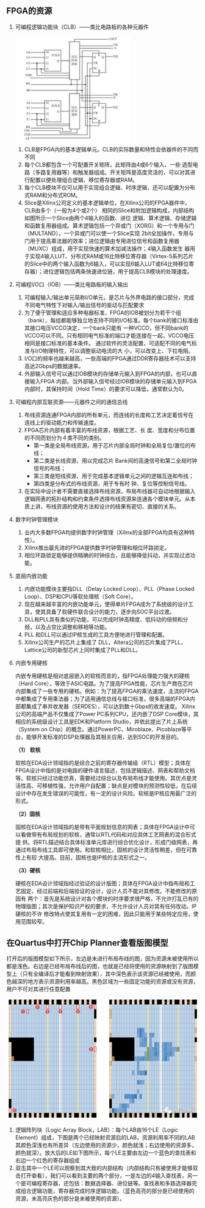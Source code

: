 ## FPGA的资源

1. 可编程逻辑功能块（CLB）——类比电路板的各种元器件

   <img src="fpga笔记.assets/典型四输入slice结构.png" style="zoom: 50%;" />

   1. CLB是FPGA内的基本逻辑单元。CLB的实际数量和特性会依器件的不同而不同
   2. 每个CLB都包含一个可配置开关矩阵，此矩阵由4或6个输入、一些 选型电路（多路复用器等）和触发器组成。开关矩阵是高度灵活的，可以对其进行配置以便处理组合逻辑、移位寄存器或RAM。
   3. 每个CLB模块不仅可以用于实现组合逻辑、时序逻辑，还可以配置为分布式RAM和分布式ROM。
   4. Slice是Xilinx公司定义的基本逻辑单位，在Xilinx公司的FPGA器件中，CLB由多个（一般为4个或2个） 相同的Slice和附加逻辑构成，内部结构如图所示一个Slice由两个4输入的函数、进位 逻辑、算术逻辑、存储逻辑和函数复用器组成。算术逻辑包括一个异或门（XORG）和一个专用与门（MULTAND），一个异或门可以使一个Slice实现 2bit全加操作，专用与门用于提高乘法器的效率；进位逻辑由专用进位信号和函数复用器（MUXC）组成，用于实现快速的算术加减法操作；4输入函数发生 器用于实现4输入LUT、分布式RAM或16比特移位寄存器（Virtex-5系列芯片的Slice中的两个输入函数为6输入，可以实现6输入LUT或64比特移位寄存器）；进位逻辑包括两条快速进位链，用于提高CLB模块的处理速度。

2. 可编程I/O口（IOB）——类比电路板的输入输出

   1. 可编程输入/输出单元简称I/O单元，是芯片与外界电路的接口部分，完成不同电气特性下对输入/输出信号的驱动与匹配要求
   2. 为了便于管理和适应多种电器标准，FPGA的IOB被划分为若干个组（bank），每组都能够独立地支持不同的I/O标准。每个bank的接口标准由其接口电压VCCO决定，一个bank只能有 一种VCCO，但不同bank的VCCO可以不同。只有相同电气标准的端口才能连接在一起，VCCO电压相同是接口标准的基本条件。 通过软件的灵活配置，可适配不同的电气标准与I/O物理特性，可以调整驱动电流的大 小，可以改变上、下拉电阻。
   3. I/O口的频率也越来越高，一些高端的FPGA通过DDR寄存器技术可以支持高达2Gbps的数据速率。
   4. 外部输入信号可以通过IOB模块的存储单元输入到FPGA的内部，也可以直接输入FPGA 内部。当外部输入信号经过IOB模块的存储单元输入到FPGA内部时，其保持时间（Hold Time）的要求可以降低，通常默认为0。 

3. 可编程内部互联资源——元器件之间的通信总线

   1. 布线资源连通FPGA内部的所有单元，而连线的长度和工艺决定着信号在连线上的驱动能力和传输速度。
   2. FPGA芯片内部有着丰富的布线资源，根据工艺、长 度、宽度和分布位置的不同而划分为４类不同的类别。
      - 第一类是全局布线资源，用于芯片内部全局时钟和全局复位/置位的布线；
      - 第二类是长线资源，用以完成芯片 Bank间的高速信号和第二全局时钟信号的布线；
      - 第三类是短线资源，用于完成基本逻辑单元之间的逻辑互连和布线；
      - 第四类是分布式的布线资源，用于专有时 钟、复位等控制信号线。 
   3. 在实际中设计者不需要直接选择布线资源，布局布线器可自动地根据输入逻辑网表的拓扑结构和约束条件选择布线资源来连通各个模块单元。从本质上讲，布线资源的使用方法和设计的结果有密切、直接的关系。  

4. 数字时钟管理模块

   1. 业内大多数FPGA均提供数字时钟管理（Xilinx的全部FPGA均具有这种特性）。
   2. Xilinx推出最先进的FPGA提供数字时钟管理和相位环路锁定。
   3. 相位环路锁定能够提供精确的时钟综合，且能够降低抖动，并实现过滤功能。

5. 底层内嵌功能

   1. 内嵌功能模块主要指DLL（Delay Locked Loop）、PLL（Phase Locked Loop）、DSP和CPU等软处理核（Soft Core）。
   2. 现在越来越丰富的内嵌功能单元，使得单片FPGA成为了系统级的设计工具，使其具备了软硬件联合设计的能力，逐步向SOC平台过渡。 
   3. DLL和PLL具有类似的功能，可以完成时钟高精度、低抖动的倍频和分频，以及占空比调整和移相等功能。
   4. PLL 和DLL可以通过IP核生成的工具方便地进行管理和配置。
   5. Xilinx公司生产的芯片上集成了 DLL，Altera公司的芯片集成了PLL，Lattice公司的新型芯片上同时集成了PLL和DLL。

6. 内嵌专用硬核

   ​	内嵌专用硬核是相对底层嵌入的软核而言的，指FPGA处理能力强大的硬核（Hard Core），等效于ASIC电路。为了提高FPGA性能，芯片生产商在芯片内部集成了一些专用的硬核。例如：为了提高FPGA的乘法速度，主流的FPGA 中都集成了专用乘法器；为了适用通信总线与接口标准，很多高端的FPGA内部都集成了串并收发器（SERDES），可以达到数十Gbps的收发速度。 Xilinx公司的高端产品不仅集成了Power PC系列CPU，还内嵌了DSP Core模块，其相应的系统级设计工具是EDK和Platform Studio，并依此提出了片上系统（System on Chip）的概念。通过PowerPC、Miroblaze、Picoblaze等平台，能够开发标准的DSP处理器及其相关应用，达到SOC的开发目的。

   **（1） 软核** 

     软核在EDA设计领域指的是综合之前的寄存器传输级（RTL）模型；具体在FPGA设计中指的是对电路的硬件语言描述，包括逻辑描述、网表和帮助文档等。软核只经过功能仿真，需要经过综合以及布局布线才能使用。其优点是灵活性高、可移植性强，允许用户自配置；缺点是对模块的预测性较低，在后续设计中存在发生错误的可能性，有一定的设计风险。软核是IP核应用最广泛的形式。 

   **（2）固核**  

     固核在EDA设计领域指的是带有平面规划信息的网表；具体在FPGA设计中可以看做带有布局规划的软核，通常以RTL代码和对应具体工艺网表的混合形式提 供。将RTL描述结合具体标准单元库进行综合优化设计，形成门级网表，再通过布局布线工具即可使用。和软核相比，固核的设计灵活性稍差，但在可靠性上有较 大提高。目前，固核也是IP核的主流形式之一。 

   **（3）硬核** 

     硬核在EDA设计领域指经过验证的设计版图；具体在FPGA设计中指布局和工艺固定、经过前端和后端验证的设计，设计人员不能对其修改。不能修改的原因有 两个：首先是系统设计对各个模块的时序要求很严格，不允许打乱已有的物理版图；其次是保护知识产权的要求，不允许设计人员对其有任何改动。IP硬核的不许 修改特点使其复用有一定的困难，因此只能用于某些特定应用，使用范围较窄。

## 在Quartus中打开Chip Planner查看版图模型

打开后的版图模型如下所示，左边是未进行布局布线的图，因为资源未被使用所以都是浅色。右边是已经布局布线后的图，也就是已经将使用的资源映射到了版图模型上（只有全编译后才能看到映射效果），其中深色表示该资源已经被使用，而颜色越深的地方表示资源利用率越高。黑色区域为一些固定功能的资源或没有资源，用户不可对其进行任意配置

![EP4CE10芯片版图](FPGA的资源.assets/EP4CE10芯片版图.png)

1. 逻辑阵列块（Logic Array Block，LAB）：每个LAB由16个LE（Logic Element）组成，下图是两个已经映射资源后的LAB，资源利用率不同的LAB其颜色深浅也有所差异（左边使用的资源少，颜色就浅；右边使用的资源多，颜色就深）。放大后的LE如下图所示，每个LE主要由左边一个蓝色的查找表和右边一个红色的寄存器组成
2. 双击其中一个LE可以观察到其大致的内部结构（内部结构只有被使用才能够双击打开查看），我们可以看到主要的两个部分，一是左边的4输入查找表，另一个是可编程寄存器，还包括：数据选择器、进位链等。查找表和多路选择器完成组合逻辑功能，寄存器完成时序逻辑功能。（蓝色高亮的部分是已经使用的资源，未高亮灰色的部分是未被使用的资源）。